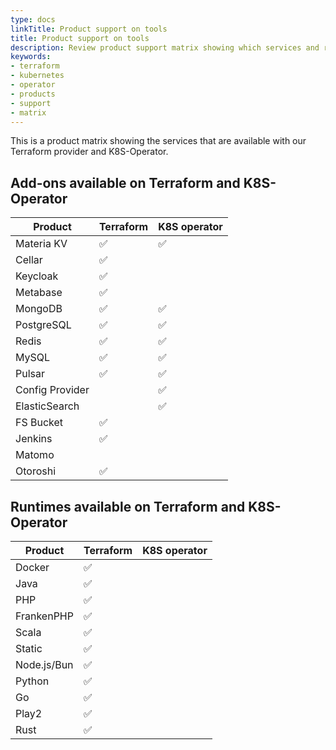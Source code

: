 ```yaml
---
type: docs
linkTitle: Product support on tools
title: Product support on tools
description: Review product support matrix showing which services and runtimes are available through Terraform provider and Kubernetes operator
keywords:
- terraform
- kubernetes
- operator
- products
- support
- matrix
---
```

This is a product matrix showing the services that are available with our Terraform provider and K8S-Operator.

## Add-ons available on Terraform and K8S-Operator

| Product        | Terraform | K8S operator |
|----------------|-----------|--------------|
| Materia KV     | ✅        | ✅           |
| Cellar         | ✅        |              |
| Keycloak       | ✅        |              |
| Metabase       | ✅        |              |
| MongoDB        | ✅        | ✅           |
| PostgreSQL     | ✅        | ✅           |
| Redis          | ✅        | ✅           |
| MySQL          | ✅        | ✅           |
| Pulsar         | ✅        | ✅           |
| Config Provider |           | ✅           |
| ElasticSearch  |           | ✅           |
| FS Bucket      | ✅        |              |
| Jenkins        | ✅        |              |
| Matomo         |           |              |
| Otoroshi       | ✅        |              |

## Runtimes available on Terraform and K8S-Operator

| Product| Terraform | K8S operator |
|--------|-----------|--------------|
| Docker | ✅        |              |
| Java   | ✅        |              |
| PHP    | ✅        |              |
| FrankenPHP | ✅        |              |
| Scala  | ✅        |              |
| Static | ✅        |              |
| Node.js/Bun | ✅        |              |
| Python | ✅        |              |
| Go     | ✅        |              |
| Play2  | ✅        |              |
| Rust   | ✅        |              |

